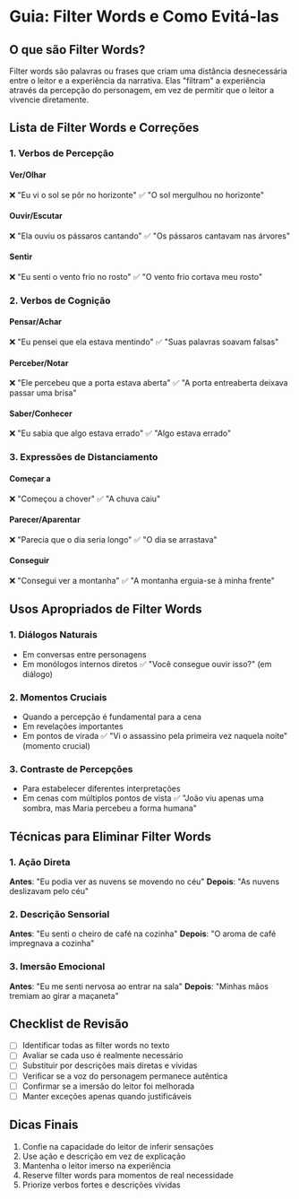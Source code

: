 # Guia: Filter Words e Como Evitá-las

## O que são Filter Words?
Filter words são palavras ou frases que criam uma distância desnecessária entre o leitor e a experiência da narrativa. Elas "filtram" a experiência através da percepção do personagem, em vez de permitir que o leitor a vivencie diretamente.

## Lista de Filter Words e Correções

### 1. Verbos de Percepção
#### Ver/Olhar
❌ "Eu vi o sol se pôr no horizonte"
✅ "O sol mergulhou no horizonte"

#### Ouvir/Escutar
❌ "Ela ouviu os pássaros cantando"
✅ "Os pássaros cantavam nas árvores"

#### Sentir
❌ "Eu senti o vento frio no rosto"
✅ "O vento frio cortava meu rosto"

### 2. Verbos de Cognição
#### Pensar/Achar
❌ "Eu pensei que ela estava mentindo"
✅ "Suas palavras soavam falsas"

#### Perceber/Notar
❌ "Ele percebeu que a porta estava aberta"
✅ "A porta entreaberta deixava passar uma brisa"

#### Saber/Conhecer
❌ "Eu sabia que algo estava errado"
✅ "Algo estava errado"

### 3. Expressões de Distanciamento
#### Começar a
❌ "Começou a chover"
✅ "A chuva caiu"

#### Parecer/Aparentar
❌ "Parecia que o dia seria longo"
✅ "O dia se arrastava"

#### Conseguir
❌ "Consegui ver a montanha"
✅ "A montanha erguia-se à minha frente"

## Usos Apropriados de Filter Words

### 1. Diálogos Naturais
- Em conversas entre personagens
- Em monólogos internos diretos
✅ "Você consegue ouvir isso?" (em diálogo)

### 2. Momentos Cruciais
- Quando a percepção é fundamental para a cena
- Em revelações importantes
- Em pontos de virada
✅ "Vi o assassino pela primeira vez naquela noite" (momento crucial)

### 3. Contraste de Percepções
- Para estabelecer diferentes interpretações
- Em cenas com múltiplos pontos de vista
✅ "João viu apenas uma sombra, mas Maria percebeu a forma humana"

## Técnicas para Eliminar Filter Words

### 1. Ação Direta
**Antes**: "Eu podia ver as nuvens se movendo no céu"
**Depois**: "As nuvens deslizavam pelo céu"

### 2. Descrição Sensorial
**Antes**: "Eu senti o cheiro de café na cozinha"
**Depois**: "O aroma de café impregnava a cozinha"

### 3. Imersão Emocional
**Antes**: "Eu me senti nervosa ao entrar na sala"
**Depois**: "Minhas mãos tremiam ao girar a maçaneta"

## Checklist de Revisão
- [ ] Identificar todas as filter words no texto
- [ ] Avaliar se cada uso é realmente necessário
- [ ] Substituir por descrições mais diretas e vívidas
- [ ] Verificar se a voz do personagem permanece autêntica
- [ ] Confirmar se a imersão do leitor foi melhorada
- [ ] Manter exceções apenas quando justificáveis

## Dicas Finais
1. Confie na capacidade do leitor de inferir sensações
2. Use ação e descrição em vez de explicação
3. Mantenha o leitor imerso na experiência
4. Reserve filter words para momentos de real necessidade
5. Priorize verbos fortes e descrições vívidas